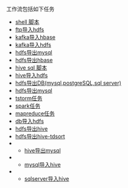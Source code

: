 工作流包括如下任务
* [shell 脚本](/workflow/workflow/runners/shell.md)
* [ftp导入hdfs](/workflow/workflow/runners/ftp2hdfs.md)
* [kafka导入hbase](/workflow/workflow/runners/kafka2hbase.md)
* [kafka导入hdfs](/workflow/workflow/runners/kafka2hdfs.md)
* [hdfs导出mysql](/workflow/workflow/runners/hdfs2mysql.md)
* [hdfs导出hbase](/workflow/workflow/runners/hdfs2hbase.md)
* [hive sql 脚本](/workflow/workflow/runners/hivesql.md)
* [hive导入hdfs](/workflow/workflow/runners/hive2hdfs.md)
* [hdfs导出DB\(mysql,postgreSQL,sql server\)](/workflow/workflow/runners/hdfs2db.md)
* [hdfs导出mysql](/workflow/workflow/runners/hdfs2mysql.md)
* [tstorm任务](/workflow/workflow/runners/customerTstorm.md)
* [spark任务](/workflow/workflow/runners/spark.md)
* [mapreduce任务](/workflow/workflow/runners/mapreduce.md)
* [db导入hdfs](/workflow/workflow/runners/db2hdfs.md)
* [hdfs导出hive](/workflow/workflow/runners/hdfs2hive.md)
* [hdfs导出hive-tdsort](/workflow/workflow/runners/hdfs2hive-tdsort.md)
* * [hive导出mysql](/workflow/workflow/runners/hive2mysql.md)
* * [mysql导入hive](/workflow/workflow/runners/mysql2hive.md)
* * [sqlserver导入hive](/workflow/workflow/runners/sqlserver2hive.md)

